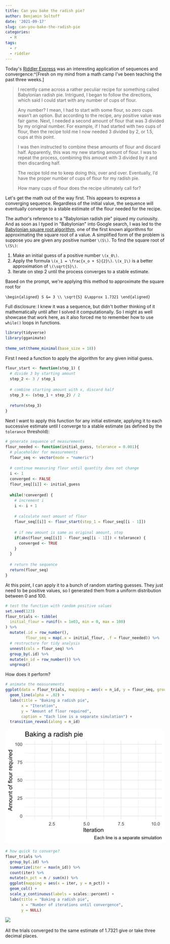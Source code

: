 ```yaml
---
title: Can you bake the radish pie?
author: Benjamin Soltoff
date: '2021-09-17'
slug: can-you-bake-the-radish-pie
categories:
  - R
tags:
  - r
  - riddler
---
```




Today's [Riddler Express](https://fivethirtyeight.com/features/can-you-bake-the-radish-pie/) was an interesting application of sequences and convergence:^[Fresh on my mind from a math camp I've been teaching the past three weeks.]

> I recently came across a rather peculiar recipe for something called Babylonian radish pie. Intrigued, I began to follow the directions, which said I could start with any number of cups of flour.
>
> Any number? I mean, I had to start with some flour, so zero cups wasn’t an option. But according to the recipe, any positive value was fair game. Next, I needed a second amount of flour that was 3 divided by my original number. For example, if I had started with two cups of flour, then the recipe told me I now needed 3 divided by 2, or 1.5, cups at this point.
>
> I was then instructed to combine these amounts of flour and discard half. Apparently, this was my new starting amount of flour. I was to repeat the process, combining this amount with 3 divided by it and then discarding half.
>
> The recipe told me to keep doing this, over and over. Eventually, I’d have the proper number of cups of flour for my radish pie.
>
> How many cups of flour does the recipe ultimately call for?

Let's get the math out of the way first. This appears to express a converging sequence. Regardless of the initial value, the sequence will eventually converge to a stable estimate of the flour needed for the recipe.

The author's reference to a "Babylonian radish pie" piqued my curiousity. And as soon as I typed in "Babylonian" into Google search, I was led to the [Babylonian square root algorithm](https://en.wikipedia.org/wiki/Methods_of_computing_square_roots#Babylonian_method), one of the first known algorithms for approximating the square root of a value. A simplified form of the problem is suppose you are given any positive number `\(S\)`. To find the square root of `\(S\)`:

1. Make an initial guess of a positive number `\(x_0\)`.
1. Apply the formula `\(x_1 = \frac{x_o + S}{2}\)`. `\(x_1\)` is a better approximation of `\(\sqrt{S}\)`.
1. Iterate on step 2 until the process converges to a stable estimate.

Based on the prompt, we're applying this method to approximate the square root for

`\begin{aligned}
S &= 3 \\
\sqrt{S} &\approx 1.7321
\end{aligned}`

Full disclosure: I knew it was a sequence, but didn't bother thinking of it mathematically until after I solved it computationally. So I might as well showcase that work here, as it also forced me to remember how to use `while()` loops in functions.


```r
library(tidyverse)
library(gganimate)

theme_set(theme_minimal(base_size = 18))
```

First I need a function to apply the algorithm for any given initial guess.


```r
flour_start <- function(step_1) {
  # divide 3 by starting amount
  step_2 <- 3 / step_1

  # combine starting amount with x, discard half
  step_3 <- (step_1 + step_2) / 2

  return(step_3)
}
```

Next I want to apply this function for any initial estimate, applying it to each successive estimate until I converge to a stable estimate (as defined by the `tolerance` threshold):


```r
# generate sequence of measurements
flour_needed <- function(initial_guess, tolerance = 0.001){
  # placeholder for measurements
  flour_seq <- vector(mode = "numeric")

  # continue measuring flour until quantity does not change
  i <- 1
  converged <- FALSE
  flour_seq[[i]] <- initial_guess

  while(!converged) {
    # increment i
    i <- i + 1

    # calculate next amount of flour
    flour_seq[[i]] <- flour_start(step_1 = flour_seq[[i - 1]])

    # if new amount is same as original amount, stop
    if(abs(flour_seq[[i]] - flour_seq[[i - 1]]) < tolerance) {
      converged <- TRUE
    }
  }

  # return the sequence
  return(flour_seq)
}
```

At this point, I can apply it to a bunch of random starting guesses. They just need to be positive values, so I generated them from a uniform distribution between 0 and 100.


```r
# test the function with random positive values
set.seed(123)
flour_trials <- tibble(
  initial_flour = runif(n = 1e03, min = 0, max = 100)
) %>%
  mutate(.id = row_number(),
         flour_seq = map(.x = initial_flour, .f = flour_needed)) %>%
  # restructure for tidy analysis
  unnest(cols = flour_seq) %>%
  group_by(.id) %>%
  mutate(n_id = row_number()) %>%
  ungroup()
```

How does it perform?


```r
# animate the measurements
ggplot(data = flour_trials, mapping = aes(x = n_id, y = flour_seq, group = .id)) +
  geom_line(alpha = .02) +
  labs(title = "Baking a radish pie",
       x = "Iteration",
       y = "Amount of flour required",
       caption = "Each line is a separate simulation") +
  transition_reveal(along = n_id)
```

![](index_files/figure-html/trials-viz-1.gif)<!-- -->

```r
# how quick to converge?
flour_trials %>%
  group_by(.id) %>%
  summarize(iter = max(n_id)) %>%
  count(iter) %>%
  mutate(n_pct = n / sum(n)) %>%
  ggplot(mapping = aes(x = iter, y = n_pct)) +
  geom_col() +
  scale_y_continuous(labels = scales::percent) +
  labs(title = "Baking a radish pie",
       x = "Number of iterations until convergence",
       y = NULL)
```

<img src="{{< blogdown/postref >}}index_files/figure-html/trials-viz-2.png" width="672" />

All the trials converged to the same estimate of 1.7321 give or take three decimal places.


